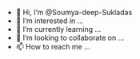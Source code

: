 - 👋 Hi, I’m @Soumya-deep-Sukladas
- 👀 I’m interested in ...
- 🌱 I’m currently learning ...
- 💞️ I’m looking to collaborate on ...
- 📫 How to reach me ...

<!---
Soumya-deep-Sukladas/Soumya-deep-Sukladas is a ✨ special ✨ repository because its `README.md` (this file) appears on your GitHub profile.
You can click the Preview link to take a look at your changes.
--->
